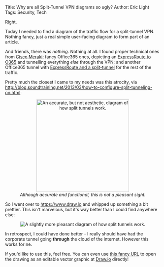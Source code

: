 Title: Why are all Split-Tunnel VPN diagrams so ugly?
Author: Eric Light
Tags: Security, Tech

Right.

Today I needed to find a diagram of the traffic flow for a split-tunnel VPN.  Nothing fancy, just a real simple user-facing diagram to form part of an article.

And friends, there was _nothing_.  Nothing at all.  I found proper technical ones from [Cisco Meraki](https://documentation.meraki.com/@api/deki/files/721/c6ddeaa8-5df4-4e5e-b542-c52766568816?revision=1); fancy Office365 ones, depicting an [ExpressRoute to O365](https://docs.microsoft.com/en-us/office365/enterprise/media/vpn-split-tunneling/vpn-model-2.png) and tunnelling everything _else_ through the VPN; and another Office365 tunnel with [ExpressRoute and a split-tunnel](https://docs.microsoft.com/en-us/office365/enterprise/media/vpn-split-tunneling/vpn-model-5.png) for the rest of the traffic.

Pretty much the closest I came to my needs was this atrocity, via <http://blog.soundtraining.net/2013/03/how-to-configure-split-tunneling-on.html>:

<figure align="center">
  <img src="{static}/images/Security/split_tunnel_yes.jpg" alt="An accurate, but not aesthetic, diagram of how split tunnels work." width="300"/>
  <figcaption><em>Although accurate and functional, this is not a pleasant sight.</em></figcaption>
</figure>

So I went over to <https://www.draw.io> and whipped up something a bit prettier.  This isn't marvelous, but it's way better than I could find anywhere else:

<figure align="center">
  <img src="{static}/images/Security/split_tunnel_better.png" alt="A slightly more pleasant diagram of how split tunnels work."/>
</figure>

In retrospect, I could have done better - I really should have had the corporate tunnel going **through** the cloud of the internet.  However this works for ne.

If you'd like to use this, feel free.  You can even use [this fancy URL](https://app.diagrams.net/?lightbox=1&highlight=0000ff&edit=_blank&layers=1&nav=1&title=VPN%20Split%20Tunnel(2).drawio#R7Vddb5swFP01PCbCfCV5XJKmU9VKrSp1W1%2BQAzdgxWBkTCD99TPFTiCwtZMSdZWqRMI%2B9%2Foa33Nscw17kVTXHGfxHQuBGpYZVoa9NCwLOZZl1H8z3DeIN7MbIOIkbCDzCDySF1AjNVqQEHKFNZBgjAqSdcGApSkEooNhzlnZddswGnaADEfQAx4DTPvoDxKKWKGe6xwN34FEsZ4aebPGkmDtrZaSxzhkZSusfWXYC86YaFpJtQBaZ6%2BbmNUfrIc345CK9wy4dZ9vls8%2F4e7p9uEO3QTldTQaKTZ2mBZqxeplxV6nIGMkFcCvdnKeOpvIsOeHtZiyE%2BI8hlB1YpFQ7SQ428KCUcYlkrJUBpxvCKUaMizbNeufxCleA71nORGEpdIWQD2pNOyACyIJuT1xWDMhWNJy%2BEZJVBsEyyTKCkFJKmfXuqgnwcrlEFyuI6uXmVRRrd8x22xIAOMQdvKRj0vGt7nAzYzzfsIVB%2FUbQHXKrNwTwBIQfC9dlNX2lBjUdrBnql8exaV3SNySlXbDSs7RIfKRcNlQnP8D%2F84F%2Bf%2BvKM2By6i5evobzJO%2BGlerqWOaPem2LWcQgTc9EcG0LwJkeX0VIHQpGUy%2BjoFBzQQFJ2I%2FpizY%2BiURsb%2BFva9hf%2F2arXNIwnVOz4VpTxL66GgrYuJcSBCzzy%2BIQeqHVfJeQQSUFWE%2Bzoo1JYH%2F2jsP%2F84MdfiXX079I2EyIABkowspQJ81n1kCF7xHRCFHU18uBDdszDnTXwrLEZqe6a5wJt2DwXH6d4U7G9DFpW4KhL5k8fGy8NDHyYK%2F4EfysCrTnefSp8p9iX%2FxkfW2KnTmNhSqb3VpJlMBaaiay4DiPCdBVxDSrssuNG36qkZ0x7b1t1wKzCMQb99wEHYKwH7G2xkdOIA1xoFKmnfdsnEozWqG%2B3qPtPa55XQJNb1uiJwVPAA1ql3lnQaadAPZ7kmgJjG9QK%2BsH5Y9JATZPRarjfux5revfgM%3D) to open the drawing as an editable vector graphic at [Draw.io](https://www.draw.io) directly!


